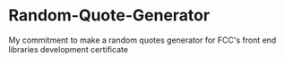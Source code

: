 # Random-Quote-Generator
My commitment to make a random quotes generator for FCC's front end libraries development certificate
